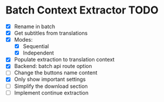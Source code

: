 # Batch Context Extractor TODO

- [x] Rename in batch
- [x] Get subtitles from translations
- [x] Modes:
  - [x] Sequential
  - [x] Independent
- [x] Populate extraction to translation context
- [x] Backend: batch api route option
- [ ] Change the buttons name content
- [x] Only show important settings
- [ ] Simplify the download section
- [ ] Implement continue extraction
